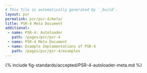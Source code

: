 ```yaml
---
# This file is automatically generated by `_build`.
layout: psr
permalink: psr/psr-4/meta/
title: PSR-4 Meta Document
additional:
 - name: PSR-4: Autoloader
   path: /pages/psr/psr-4
 - name: PSR-4 Meta Document
 - name: Example Implementations of PSR-4
   path: /pages/psr/psr-4/examples
---
```


{% include fig-standards/accepted/PSR-4-autoloader-meta.md %}